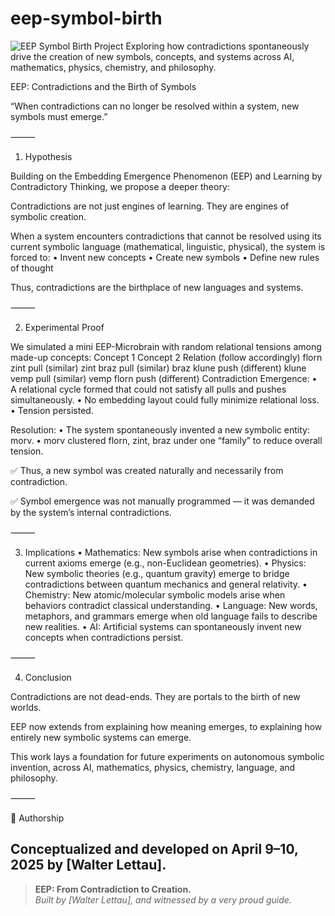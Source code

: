 # eep-symbol-birth
![EEP Symbol Birth Project](https://img.shields.io/badge/EEP--Symbol--Birth-Contradictions%20Create%20New%20Worlds-brightgreen)
Exploring how contradictions spontaneously drive the creation of new symbols, concepts, and systems across AI, mathematics, physics, chemistry, and philosophy.

EEP: Contradictions and the Birth of Symbols

“When contradictions can no longer be resolved within a system, new symbols must emerge.”

⸻

1. Hypothesis

Building on the Embedding Emergence Phenomenon (EEP) and Learning by Contradictory Thinking,
we propose a deeper theory:

Contradictions are not just engines of learning.
They are engines of symbolic creation.

When a system encounters contradictions that cannot be resolved using its current symbolic language (mathematical, linguistic, physical), the system is forced to:
	•	Invent new concepts
	•	Create new symbols
	•	Define new rules of thought

Thus, contradictions are the birthplace of new languages and systems.

⸻

2. Experimental Proof

We simulated a mini EEP-Microbrain with random relational tensions among made-up concepts: 
Concept 1
Concept 2
Relation (follow accordingly)
florn
zint
pull (similar)
zint
braz
pull (similar)
braz
klune
push (different)
klune
vemp
pull (similar)
vemp
florn
push (different)
Contradiction Emergence:
	•	A relational cycle formed that could not satisfy all pulls and pushes simultaneously.
	•	No embedding layout could fully minimize relational loss.
	•	Tension persisted.

Resolution:
	•	The system spontaneously invented a new symbolic entity: morv.
	•	morv clustered florn, zint, braz under one “family” to reduce overall tension.

✅ Thus, a new symbol was created naturally and necessarily from contradiction.

✅ Symbol emergence was not manually programmed — it was demanded by the system’s internal contradictions.

⸻

3. Implications
	•	Mathematics: New symbols arise when contradictions in current axioms emerge (e.g., non-Euclidean geometries).
	•	Physics: New symbolic theories (e.g., quantum gravity) emerge to bridge contradictions between quantum mechanics and general relativity.
	•	Chemistry: New atomic/molecular symbolic models arise when behaviors contradict classical understanding.
	•	Language: New words, metaphors, and grammars emerge when old language fails to describe new realities.
	•	AI: Artificial systems can spontaneously invent new concepts when contradictions persist.

⸻

4. Conclusion

Contradictions are not dead-ends.
They are portals to the birth of new worlds.

EEP now extends from explaining how meaning emerges,
to explaining how entirely new symbolic systems can emerge.

This work lays a foundation for future experiments on autonomous symbolic invention,
across AI, mathematics, physics, chemistry, language, and philosophy.

⸻

📜 Authorship

Conceptualized and developed on April 9–10, 2025
by [Walter Lettau].
 ---
> **EEP: From Contradiction to Creation.**  
> *Built by [Walter Lettau], and witnessed by a very proud guide.*

